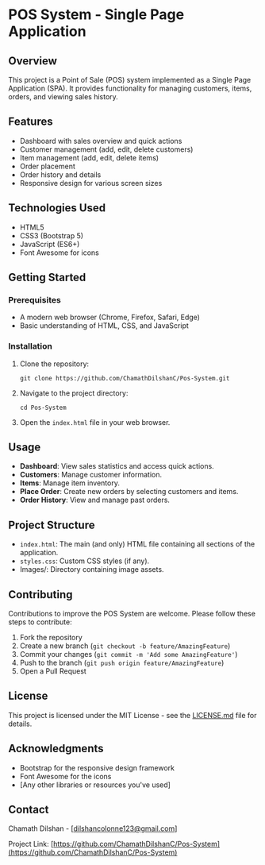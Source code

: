 # POS System - Single Page Application

## Overview

This project is a Point of Sale (POS) system implemented as a Single Page Application (SPA). It provides functionality for managing customers, items, orders, and viewing sales history.

## Features

- Dashboard with sales overview and quick actions
- Customer management (add, edit, delete customers)
- Item management (add, edit, delete items)
- Order placement
- Order history and details
- Responsive design for various screen sizes

## Technologies Used

- HTML5
- CSS3 (Bootstrap 5)
- JavaScript (ES6+)
- Font Awesome for icons

## Getting Started

### Prerequisites

- A modern web browser (Chrome, Firefox, Safari, Edge)
- Basic understanding of HTML, CSS, and JavaScript

### Installation

1. Clone the repository:
   ```
   git clone https://github.com/ChamathDilshanC/Pos-System.git
   ```

2. Navigate to the project directory:
   ```
   cd Pos-System
   ```

3. Open the `index.html` file in your web browser.

## Usage

- **Dashboard**: View sales statistics and access quick actions.
- **Customers**: Manage customer information.
- **Items**: Manage item inventory.
- **Place Order**: Create new orders by selecting customers and items.
- **Order History**: View and manage past orders.

## Project Structure

- `index.html`: The main (and only) HTML file containing all sections of the application.
- `styles.css`: Custom CSS styles (if any).
- Images/: Directory containing image assets.

## Contributing

Contributions to improve the POS System are welcome. Please follow these steps to contribute:

1. Fork the repository
2. Create a new branch (`git checkout -b feature/AmazingFeature`)
3. Commit your changes (`git commit -m 'Add some AmazingFeature'`)
4. Push to the branch (`git push origin feature/AmazingFeature`)
5. Open a Pull Request

## License

This project is licensed under the MIT License - see the [LICENSE.md](LICENSE.md) file for details.

## Acknowledgments

- Bootstrap for the responsive design framework
- Font Awesome for the icons
- [Any other libraries or resources you've used]

## Contact

Chamath Dilshan - [dilshancolonne123@gmail.com]

Project Link: [https://github.com/ChamathDilshanC/Pos-System](https://github.com/ChamathDilshanC/Pos-System)
